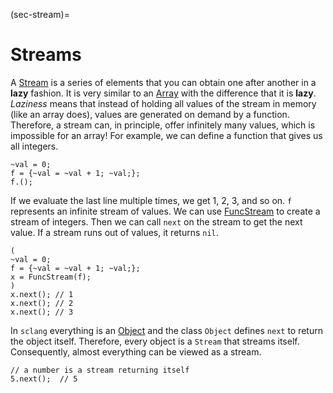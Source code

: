 (sec-stream)=
# Streams

A [Stream](https://doc.sccode.org/Classes/Stream.html) is a series of elements that you can obtain one after another in a **lazy** fashion.
It is very similar to an [Array](https://doc.sccode.org/Classes/Array.html) with the difference that it is **lazy**.
*Laziness* means that instead of holding all values of the stream in memory (like an array does), values are generated on demand by a function.
Therefore, a stream can, in principle, offer infinitely many values, which is impossible for an array!
For example, we can define a function that gives us all integers.

```isc
~val = 0;
f = {~val = ~val + 1; ~val;};
f.();
```

If we evaluate the last line multiple times, we get 1, 2, 3, and so on.
``f`` represents an infinite stream of values.
We can use [FuncStream](https://doc.sccode.org/Classes/FuncStream.html) to create a stream of integers.
Then we can call ``next`` on the stream to get the next value.
If a stream runs out of values, it returns ``nil``.

```isc
(
~val = 0;
f = {~val = ~val + 1; ~val;};
x = FuncStream(f);
)
x.next(); // 1
x.next(); // 2
x.next(); // 3
```

In ``sclang`` everything is an [Object](https://doc.sccode.org/Classes/Object.html) and the class ``Object`` defines ``next`` to return the object itself.
Therefore, every object is a ``Stream`` that streams itself.
Consequently, almost everything can be viewed as a stream.

```isc
// a number is a stream returning itself
5.next();  // 5
```